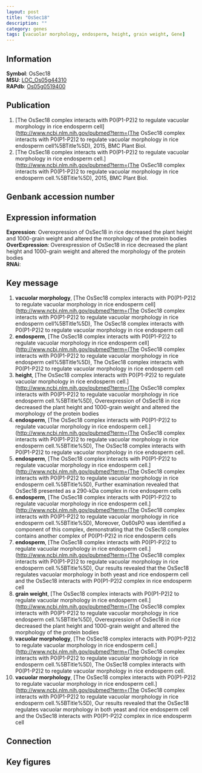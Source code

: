```yaml
---
layout: post
title: "OsSec18"
description: ""
category: genes
tags: [vacuolar morphology, endosperm, height, grain weight, Gene]
---
```


## Information
__Symbol__: OsSec18  
__MSU__: [LOC_Os05g44310](http://rice.plantbiology.msu.edu/cgi-bin/ORF_infopage.cgi?orf=LOC_Os05g44310)  
__RAPdb__: [Os05g0519400](http://rapdb.dna.affrc.go.jp/viewer/gbrowse_details/irgsp1?name=Os05g0519400)  

## Publication
1. [The OsSec18 complex interacts with P0(P1-P2)2 to regulate vacuolar morphology in  rice endosperm cell](http://www.ncbi.nlm.nih.gov/pubmed?term=(The OsSec18 complex interacts with P0(P1-P2)2 to regulate vacuolar morphology in  rice endosperm cell%5BTitle%5D), 2015, BMC Plant Biol.
2. [The OsSec18 complex interacts with P0(P1-P2)2 to regulate vacuolar morphology in rice endosperm cell.](http://www.ncbi.nlm.nih.gov/pubmed?term=(The OsSec18 complex interacts with P0(P1-P2)2 to regulate vacuolar morphology in rice endosperm cell.%5BTitle%5D), 2015, BMC Plant Biol.

## Genbank accession number

## Expression information
__Expression__: Overexpression of OsSec18 in rice decreased the plant height and 1000-grain weight and altered the morphology of the protein bodies  
__OverExpression__: Overexpression of OsSec18 in rice decreased the plant height and 1000-grain weight and altered the morphology of the protein bodies  
__RNAi__:  

## Key message
1. __vacuolar morphology__, [The OsSec18 complex interacts with P0(P1-P2)2 to regulate vacuolar morphology in  rice endosperm cell](http://www.ncbi.nlm.nih.gov/pubmed?term=(The OsSec18 complex interacts with P0(P1-P2)2 to regulate vacuolar morphology in  rice endosperm cell%5BTitle%5D), The OsSec18 complex interacts with P0(P1-P2)2 to regulate vacuolar morphology in  rice endosperm cell
2. __endosperm__, [The OsSec18 complex interacts with P0(P1-P2)2 to regulate vacuolar morphology in  rice endosperm cell](http://www.ncbi.nlm.nih.gov/pubmed?term=(The OsSec18 complex interacts with P0(P1-P2)2 to regulate vacuolar morphology in  rice endosperm cell%5BTitle%5D), The OsSec18 complex interacts with P0(P1-P2)2 to regulate vacuolar morphology in  rice endosperm cell
3. __height__, [The OsSec18 complex interacts with P0(P1-P2)2 to regulate vacuolar morphology in rice endosperm cell.](http://www.ncbi.nlm.nih.gov/pubmed?term=(The OsSec18 complex interacts with P0(P1-P2)2 to regulate vacuolar morphology in rice endosperm cell.%5BTitle%5D),  Overexpression of OsSec18 in rice decreased the plant height and 1000-grain weight and altered the morphology of the protein bodies
4. __endosperm__, [The OsSec18 complex interacts with P0(P1-P2)2 to regulate vacuolar morphology in rice endosperm cell.](http://www.ncbi.nlm.nih.gov/pubmed?term=(The OsSec18 complex interacts with P0(P1-P2)2 to regulate vacuolar morphology in rice endosperm cell.%5BTitle%5D), The OsSec18 complex interacts with P0(P1-P2)2 to regulate vacuolar morphology in rice endosperm cell.
5. __endosperm__, [The OsSec18 complex interacts with P0(P1-P2)2 to regulate vacuolar morphology in rice endosperm cell.](http://www.ncbi.nlm.nih.gov/pubmed?term=(The OsSec18 complex interacts with P0(P1-P2)2 to regulate vacuolar morphology in rice endosperm cell.%5BTitle%5D),  Further examination revealed that OsSec18 presented as a 290-kDa complex in rice endosperm cells
6. __endosperm__, [The OsSec18 complex interacts with P0(P1-P2)2 to regulate vacuolar morphology in rice endosperm cell.](http://www.ncbi.nlm.nih.gov/pubmed?term=(The OsSec18 complex interacts with P0(P1-P2)2 to regulate vacuolar morphology in rice endosperm cell.%5BTitle%5D),  Moreover, Os60sP0 was identified a component of this complex, demonstrating that the OsSec18 complex contains another complex of P0(P1-P2)2 in rice endosperm cells
7. __endosperm__, [The OsSec18 complex interacts with P0(P1-P2)2 to regulate vacuolar morphology in rice endosperm cell.](http://www.ncbi.nlm.nih.gov/pubmed?term=(The OsSec18 complex interacts with P0(P1-P2)2 to regulate vacuolar morphology in rice endosperm cell.%5BTitle%5D), Our results revealed that the OsSec18 regulates vacuolar morphology in both yeast and rice endosperm cell and the OsSec18 interacts with P0(P1-P2)2 complex in rice endosperm cell
8. __grain weight__, [The OsSec18 complex interacts with P0(P1-P2)2 to regulate vacuolar morphology in rice endosperm cell.](http://www.ncbi.nlm.nih.gov/pubmed?term=(The OsSec18 complex interacts with P0(P1-P2)2 to regulate vacuolar morphology in rice endosperm cell.%5BTitle%5D),  Overexpression of OsSec18 in rice decreased the plant height and 1000-grain weight and altered the morphology of the protein bodies
9. __vacuolar morphology__, [The OsSec18 complex interacts with P0(P1-P2)2 to regulate vacuolar morphology in rice endosperm cell.](http://www.ncbi.nlm.nih.gov/pubmed?term=(The OsSec18 complex interacts with P0(P1-P2)2 to regulate vacuolar morphology in rice endosperm cell.%5BTitle%5D), The OsSec18 complex interacts with P0(P1-P2)2 to regulate vacuolar morphology in rice endosperm cell.
10. __vacuolar morphology__, [The OsSec18 complex interacts with P0(P1-P2)2 to regulate vacuolar morphology in rice endosperm cell.](http://www.ncbi.nlm.nih.gov/pubmed?term=(The OsSec18 complex interacts with P0(P1-P2)2 to regulate vacuolar morphology in rice endosperm cell.%5BTitle%5D), Our results revealed that the OsSec18 regulates vacuolar morphology in both yeast and rice endosperm cell and the OsSec18 interacts with P0(P1-P2)2 complex in rice endosperm cell

## Connection

## Key figures



